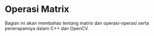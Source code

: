 # Operasi Matrix

Bagian ini akan membahas tentang matrix dan operasi-operasi serta penerapannya dalam C++ dan OpenCV.
